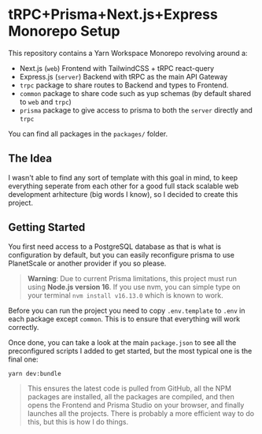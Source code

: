 # tRPC+Prisma+Next.js+Express Monorepo Setup

This repository contains a Yarn Workspace Monorepo revolving around a:

-  Next.js (`web`) Frontend with TailwindCSS + tRPC react-query
-  Express.js (`server`) Backend with tRPC as the main API Gateway
-  `trpc` package to share routes to Backend and types to Frontend.
-  `common` package to share code such as yup schemas (by default shared to `web` and `trpc`)
-  `prisma` package to give access to prisma to both the `server` directly and `trpc`

You can find all packages in the `packages/` folder.

## The Idea

I wasn't able to find any sort of template with this goal in mind, to keep everything seperate from each other for a good full stack scalable web development arhitecture (big words I know), so I decided to create this project.

## Getting Started

You first need access to a PostgreSQL database as that is what is configuration by default, but you can easily reconfigure prisma to use PlanetScale or another provider if you so please.

> **Warning**: Due to current Prisma limitations, this project must run using **Node.js version 16**. If you use nvm, you can simple type on your terminal `nvm install v16.13.0` which is known to work.

Before you can run the project you need to copy `.env.template` to `.env` in each package except `common`. This is to ensure that everything will work correctly.

Once done, you can take a look at the main `package.json` to see all the preconfigured scripts I added to get started, but the most typical one is the final one:

```bash
yarn dev:bundle
```

> This ensures the latest code is pulled from GitHub, all the NPM packages are installed, all the packages are compiled, and then opens the Frontend and Prisma Studio on your browser, and finally launches all the projects. There is probably a more efficient way to do this, but this is how I do things.
